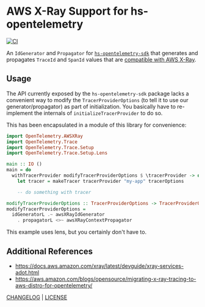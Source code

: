 # AWS X-Ray Support for hs-opentelemetry

<!-- TODO
[![Hackage](https://img.shields.io/hackage/v/hs-opentelemetry-awsxray.svg?style=flat)](https://hackage.haskell.org/package/hs-opentelemetry-awsxray)
[![Stackage Nightly](http://stackage.org/package/hs-opentelemetry-awsxray/badge/nightly)](http://stackage.org/nightly/package/hs-opentelemetry-awsxray)
[![Stackage LTS](http://stackage.org/package/hs-opentelemetry-awsxray/badge/lts)](http://stackage.org/lts/package/hs-opentelemetry-awsxray)
-->

[![CI](https://github.com/freckle/hs-opentelemetry-awsxray/actions/workflows/ci.yml/badge.svg)](https://github.com/freckle/hs-opentelemetry-awsxray/actions/workflows/ci.yml)

An `IdGenerator` and `Propagator` for [`hs-opentelemetry-sdk`][sdk] that
generates and propagates `TraceId` and `SpanId` values that are [compatible with
AWS X-Ray][xray].

[sdk]: https://hackage.haskell.org/package/hs-opentelemetry-sdk
[xray]: https://docs.aws.amazon.com/xray/latest/devguide/xray-api-sendingdata.html#xray-api-traceids

## Usage

The API currently exposed by the `hs-opentelemetry-sdk` package lacks a
convenient way to modify the `TracerProviderOptions` (to tell it to use our
generator/propagator) as part of initialization. You basically have to
re-implement the internals of `initializeTracerProvider` to do so.

This has been encapsulated in a module of this library for convenience:

```hs
import OpenTelemetry.AWSXRay
import OpenTelemetry.Trace
import OpenTelemetry.Trace.Setup
import OpenTelemetry.Trace.Setup.Lens

main :: IO ()
main = do
  withTracerProvider modifyTracerProviderOptions $ \tracerProvider -> do
    let tracer = makeTracer tracerProvider "my-app" tracerOptions

    -- do something with tracer

modifyTracerProviderOptions :: TracerProviderOptions -> TracerProviderOptions
modifyTracerProviderOptions =
  idGeneratorL .~ awsXRayIdGenerator
    . propagatorL <>~ awsXRayContextPropagator
```

This example uses lens, but you certainly don't have to.

## Additional References

- https://docs.aws.amazon.com/xray/latest/devguide/xray-services-adot.html
- https://aws.amazon.com/blogs/opensource/migrating-x-ray-tracing-to-aws-distro-for-opentelemetry/

[CHANGELOG](./CHANGELOG.md) | [LICENSE](./LICENSE)
